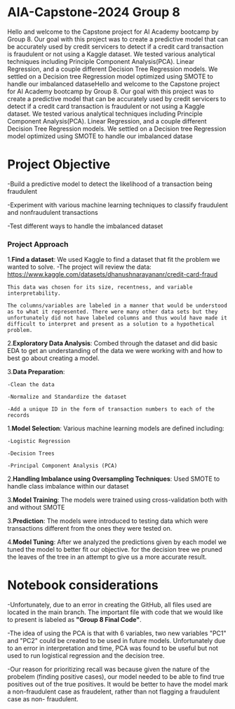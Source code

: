# AIA-Capstone-2024 Group 8
Hello and welcome to the Capstone project for AI Academy bootcamp by Group 8. Our goal with this project was to create a predictive model that can be accurately used by credit servicers to detect if a credit card transaction is fraudulent or not using a Kaggle dataset. We tested various analytical techniques including Principle Component Analysis(PCA). Linear Regression, and a couple different Decision Tree Regression models. We settled on a Decision tree Regression model optimized using SMOTE to handle our imbalanced dataseHello and welcome to the Capstone project for AI Academy bootcamp by Group 8. Our goal with this project was to create a predictive model that can be accurately used by credit servicers to detect if a credit card transaction is fraudulent or not using a Kaggle dataset. We tested various analytical techniques including Principle Component Analysis(PCA). Linear Regression, and a couple different Decision Tree Regression models. We settled on a Decision tree Regression model optimized using SMOTE to handle our imbalanced datase

# Project Objective
	
-Build a predictive model to detect the likelihood of a transaction being fraudulent

-Experiment with various machine learning techniques to classify fraudulent and nonfraudulent transactions

-Test different ways to handle the imbalanced dataset

### Project Approach
1.**Find a dataset**: We used Kaggle to find a dataset that fit the problem we wanted to solve. 
	-The project will review the data: https://www.kaggle.com/datasets/dhanushnarayananr/credit-card-fraud

	This data was chosen for its size, recentness, and variable interpretability. 

	The columns/variables are labeled in a manner that would be understood as to what it represented. There were many other data sets but they unfortunately did not have labeled columns and thus would have made it difficult to interpret and present as a solution to a hypothetical problem.

2.**Exploratory Data Analysis**: Combed through the dataset and did basic EDA to get an understanding of the data we were working with and how to best go about creating a model.

3.**Data Preparation**:

	-Clean the data

	-Normalize and Standardize the dataset

	-Add a unique ID in the form of transaction numbers to each of the records

1.**Model Selection**: Various machine learning models are defined including:

	-Logistic Regression	

	-Decision Trees

	-Principal Component Analysis (PCA)

2.**Handling Imbalance using Oversampling Techniques**: Used SMOTE to handle class imbalance within our dataset

3.**Model Training**: The models were trained using cross-validation both with and without SMOTE

3.**Prediction**: The models were introduced to testing data which were transactions different from the ones they were tested on.

4.**Model Tuning**: After we analyzed the predictions given by each model we tuned the model to better fit our objective. for the decision tree we pruned the leaves of the tree in an attempt to give us a more accurate result. 

# Notebook considerations
-Unfortunately, due to an error in creating the GitHub, all files used are located in the main branch. The important file with code that we would like to present is labeled as **"Group 8 Final Code"**. 

-The idea of using the PCA is that with 6 variables, two new variables "PC1" and "PC2" could be created to be used in future models. Unfortunately due to an error in interpretation and time, PCA was found to be useful but not used to run logistical regression and the decision tree. 

-Our reason for prioritizing recall was because given the nature of the probelem (finding positive cases), our model needed to be able to find true positives out of the true positives. It would be better to have the model mark a non-fraudulent case as fraudelent, rather than not flagging a fraudulent case as non- fraudulent. 
